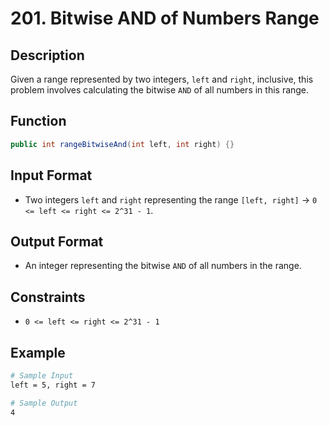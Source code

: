 # 201. Bitwise AND of Numbers Range

## Description

Given a range represented by two integers, `left` and `right`, inclusive, this problem involves calculating the bitwise `AND` of all numbers in this range.

## Function

```java
public int rangeBitwiseAnd(int left, int right) {}
```

## Input Format

- Two integers `left` and `right` representing the range `[left, right]` &rarr; `0 <= left <= right <= 2^31 - 1`.

## Output Format

- An integer representing the bitwise `AND` of all numbers in the range.

## Constraints

- `0 <= left <= right <= 2^31 - 1`

## Example

```bash
# Sample Input
left = 5, right = 7

# Sample Output
4
```
